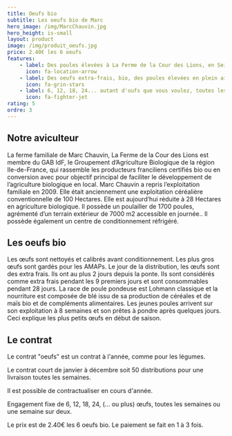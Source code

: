 ```yaml
---
title: Oeufs bio
subtitle: Les oeufs bio de Marc
hero_image: /img/MarcChauvin.jpg
hero_height: is-small
layout: product
image: /img/produit_oeufs.jpg
price: 2.40€ les 6 oeufs
features:
    - label: Des poules élevées à La Ferme de la Cour des Lions, en Seine-et-Marne (77)
      icon: fa-location-arrow
    - label: Des oeufs extra-frais, bio, des poules élevées en plein air.
      icon: fa-grin-stars
    - label: 6, 12, 18, 24... autant d'oufs que vous voulez, toutes les semaines ou tous les 15 jours.
      icon: fa-fighter-jet
rating: 5
ordre: 3
---
```



## Notre aviculteur

La ferme familiale de Marc Chauvin, La Ferme de la Cour des Lions est membre du GAB IdF, le Groupement d’Agriculture Biologique de la région Ile-de-France, qui rassemble les producteurs franciliens certifiés bio ou en conversion avec pour objectif principal de faciliter le développement de l’agriculture biologique en local. Marc Chauvin a repris l’exploitation familiale en 2009. Elle était anciennement une exploitation céréalière conventionnelle de 100 Hectares. Elle est aujourd’hui réduite à 28 Hectares en agriculture biologique. Il possède un poulailler de 1700 poules, agrémenté d’un terrain extérieur de 7000 m2 accessible en journée.. Il possède également un centre de conditionnement réfrigéré. 

## Les oeufs bio

Les œufs sont nettoyés et calibrés avant conditionnement. Les plus gros œufs sont gardés pour les AMAPs. Le jour de la distribution, les œufs sont des extra frais. Ils ont au plus 2 jours depuis la ponte. Ils sont considérés comme extra frais pendant les 9 premiers jours et sont consommables pendant 28 jours.  La race de poule pondeuse est Lohmann classique et la nourriture est composée de blé issu de sa production de céréales et de maïs bio et de compléments alimentaires. Les jeunes poules arrivent sur son exploitation à 8 semaines et son prêtes à pondre après quelques jours. Ceci explique les plus petits œufs en début de saison.

## Le contrat

Le contrat "oeufs" est un contrat à l'année, comme pour les légumes.

Le contrat court de janvier à décembre soit 50 distributions pour une livraison toutes les semaines.

Il est possible de contractualiser en cours d'année.

Engagement fixe de 6, 12, 18, 24, (… ou plus) œufs, toutes les semaines ou une semaine sur deux.

Le prix est de 2.40€ les 6 oeufs bio. Le paiement se fait en 1 à 3 fois.
